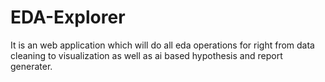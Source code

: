 # EDA-Explorer
It is an web application which will do all eda operations for right from data cleaning to visualization as well as ai based hypothesis and report generater.
